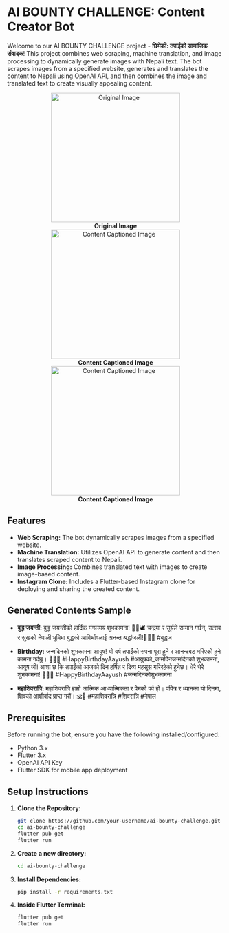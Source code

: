 # AI BOUNTY CHALLENGE: Content Creator Bot

Welcome to our AI BOUNTY CHALLENGE project - **छिमेकी: तपाईंको सामाजिक संवादक**! This project combines web scraping, machine translation, and image processing to dynamically generate images with Nepali text. The bot scrapes images from a specified website, generates and translates the content to Nepali using OpenAI API, and then combines the image and translated text to create visually appealing content.

<div align="center">
    <div style="display: inline-block; text-align: center;">
        <img src="https://github.com/zeus0911/AI_BOUNTY_TEAM_CHIMEKI/assets/112919863/c033dc53-32d5-46fc-8c8e-215019286c56" width="300" alt="Original Image">
        <br>
        <strong>Original Image</strong>
    </div>
    <div style="display: inline-block; text-align: center;">
        <img src="https://github.com/zeus0911/AI_BOUNTY_TEAM_CHIMEKI/assets/112919863/cb5fca6e-2b0e-4a47-9095-e2d41989a74d" width="300" alt="Content Captioned Image">
        <br>
        <strong>Content Captioned Image</strong>
    </div>

<div style="display: inline-block; text-align: center;">
        <img src="https://github.com/zeus0911/AI_BOUNTY_TEAM_CHIMEKI/assets/112919863/de478e0d-03bc-4e94-962d-67f9705d3fa7" width="300" alt="Content Captioned Image">
        <br>
        <strong>Content Captioned Image</strong>
    </div>
</div>

## Features

- **Web Scraping:** The bot dynamically scrapes images from a specified website.
- **Machine Translation:** Utilizes OpenAI API to generate content and then translates scraped content to Nepali.
- **Image Processing:** Combines translated text with images to create image-based content.
- **Instagram Clone:** Includes a Flutter-based Instagram clone for deploying and sharing the created content.


## Generated Contents Sample
- **बुद्ध जयन्ती:** बुद्ध जयन्तीको हार्दिक मंगलमय शुभकामना! 🙏🌸🕊️ चन्द्रमा र सूर्यले सम्मान गर्छन्, उत्सव र सुखको नेपाली भूमिमा बुद्धको आविर्भावलाई अनन्त श्रद्धांजली!🌟✨🌼 #बुद्धज

- **Birthday:** जन्मदिनको शुभकामना आयुष! यो वर्ष तपाईंको सपना पूरा हुने र आनन्दबट भरिएको हुने कामना गर्दछु। 🎉🎂🎁 #HappyBirthdayAayush #आयुषको_जन्मदिनजन्मदिनको शुभकामना, आयुष जी! आशा छ कि तपाईंको आजको दिन हर्षित र दिव्य महसुस गरिरहेको हुनेछ। धेरै धेरै शुभकामना! 💐🎉🎂 #HappyBirthdayAayush #जन्मदिनकोशुभकामना

- **महाशिवरात्रि:** महाशिवरात्रि हाम्रो आत्मिक आध्यात्मिकता र प्रेमको पर्व हो। पवित्र र ध्यानका यो दिनमा, शिवको आशीर्वाद प्राप्त गरौं। 🕉️💫 #महाशिवरात्रि #शिवरात्रि #नेपाल

## Prerequisites

Before running the bot, ensure you have the following installed/configured:

- Python 3.x
- Flutter 3.x
- OpenAI API Key
- Flutter SDK for mobile app deployment

## Setup Instructions



1. **Clone the Repository:**
   ```bash
   git clone https://github.com/your-username/ai-bounty-challenge.git
   cd ai-bounty-challenge
   flutter pub get
   flutter run

2. **Create a new directory:**
   ```bash
   cd ai-bounty-challenge

3. **Install Dependencies:**
   ```bash
   pip install -r requirements.txt


4. **Inside Flutter Terminal:**
   ```bash
   flutter pub get
   flutter run

